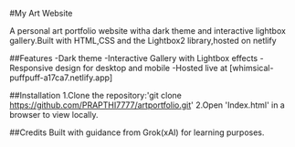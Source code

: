 #My Art Website

A personal art portfolio website witha dark theme and interactive lightbox gallery.Built with HTML,CSS and the Lightbox2 library,hosted on netlify

##Features
-Dark theme 
-Interactive Gallery with Lightbox effects
-Responsive design for desktop and mobile
-Hosted live at [whimsical-puffpuff-a17ca7.netlify.app] 

##Installation
1.Clone the repository:'git clone https://github.com/PRAPTHI7777/artportfolio.git'
2.Open 'Index.html' in a browser to view locally.

##Credits
Built with guidance from Grok(xAI) for learning purposes.